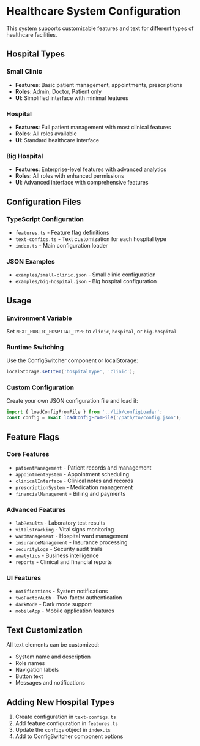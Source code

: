 # Healthcare System Configuration

This system supports customizable features and text for different types of healthcare facilities.

## Hospital Types

### Small Clinic

- **Features**: Basic patient management, appointments, prescriptions
- **Roles**: Admin, Doctor, Patient only
- **UI**: Simplified interface with minimal features

### Hospital

- **Features**: Full patient management with most clinical features
- **Roles**: All roles available
- **UI**: Standard healthcare interface

### Big Hospital

- **Features**: Enterprise-level features with advanced analytics
- **Roles**: All roles with enhanced permissions
- **UI**: Advanced interface with comprehensive features

## Configuration Files

### TypeScript Configuration

- `features.ts` - Feature flag definitions
- `text-configs.ts` - Text customization for each hospital type
- `index.ts` - Main configuration loader

### JSON Examples

- `examples/small-clinic.json` - Small clinic configuration
- `examples/big-hospital.json` - Big hospital configuration

## Usage

### Environment Variable

Set `NEXT_PUBLIC_HOSPITAL_TYPE` to `clinic`, `hospital`, or `big-hospital`

### Runtime Switching

Use the ConfigSwitcher component or localStorage:

```javascript
localStorage.setItem('hospitalType', 'clinic');
```

### Custom Configuration

Create your own JSON configuration file and load it:

```javascript
import { loadConfigFromFile } from '../lib/configLoader';
const config = await loadConfigFromFile('/path/to/config.json');
```

## Feature Flags

### Core Features

- `patientManagement` - Patient records and management
- `appointmentSystem` - Appointment scheduling
- `clinicalInterface` - Clinical notes and records
- `prescriptionSystem` - Medication management
- `financialManagement` - Billing and payments

### Advanced Features

- `labResults` - Laboratory test results
- `vitalsTracking` - Vital signs monitoring
- `wardManagement` - Hospital ward management
- `insuranceManagement` - Insurance processing
- `securityLogs` - Security audit trails
- `analytics` - Business intelligence
- `reports` - Clinical and financial reports

### UI Features

- `notifications` - System notifications
- `twoFactorAuth` - Two-factor authentication
- `darkMode` - Dark mode support
- `mobileApp` - Mobile application features

## Text Customization

All text elements can be customized:

- System name and description
- Role names
- Navigation labels
- Button text
- Messages and notifications

## Adding New Hospital Types

1. Create configuration in `text-configs.ts`
2. Add feature configuration in `features.ts`
3. Update the `configs` object in `index.ts`
4. Add to ConfigSwitcher component options
